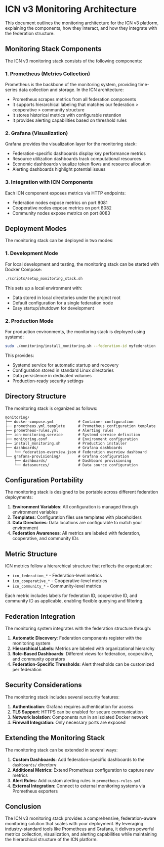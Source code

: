 # ICN v3 Monitoring Architecture

This document outlines the monitoring architecture for the ICN v3 platform, explaining the components, how they interact, and how they integrate with the federation structure.

## Monitoring Stack Components

The ICN v3 monitoring stack consists of the following components:

### 1. Prometheus (Metrics Collection)

Prometheus is the backbone of the monitoring system, providing time-series data collection and storage. In the ICN architecture:

- Prometheus scrapes metrics from all federation components
- It supports hierarchical labeling that matches our federation > cooperative > community structure
- It stores historical metrics with configurable retention
- It provides alerting capabilities based on threshold rules

### 2. Grafana (Visualization)

Grafana provides the visualization layer for the monitoring stack:

- Federation-specific dashboards display key performance metrics
- Resource utilization dashboards track computational resources
- Economic dashboards visualize token flows and resource allocation
- Alerting dashboards highlight potential issues

### 3. Integration with ICN Components

Each ICN component exposes metrics via HTTP endpoints:

- Federation nodes expose metrics on port 8081
- Cooperative nodes expose metrics on port 8082
- Community nodes expose metrics on port 8083

## Deployment Modes

The monitoring stack can be deployed in two modes:

### 1. Development Mode

For local development and testing, the monitoring stack can be started with Docker Compose:

```bash
./scripts/setup_monitoring_stack.sh
```

This sets up a local environment with:
- Data stored in local directories under the project root
- Default configuration for a single federation node
- Easy startup/shutdown for development

### 2. Production Mode

For production environments, the monitoring stack is deployed using systemd:

```bash
sudo ./monitoring/install_monitoring.sh --federation-id myfederation
```

This provides:
- Systemd service for automatic startup and recovery
- Configuration stored in standard Linux directories
- Data persistence in dedicated volumes
- Production-ready security settings

## Directory Structure

The monitoring stack is organized as follows:

```
monitoring/
├── docker-compose.yml           # Container configuration
├── prometheus.yml.template      # Prometheus configuration template
├── prometheus-rules.yml         # Alerting rules
├── icn-monitoring.service       # Systemd service definition
├── monitoring.conf              # Environment configuration
├── install_monitoring.sh        # Production installer
├── dashboards/                  # Grafana dashboards
│   └── federation-overview.json # Federation overview dashboard
└── grafana-provisioning/        # Grafana configuration
    ├── dashboards/              # Dashboard provisioning
    └── datasources/             # Data source configuration
```

## Configuration Portability

The monitoring stack is designed to be portable across different federation deployments:

1. **Environment Variables**: All configuration is managed through environment variables
2. **Templates**: Configuration files use templates with placeholders
3. **Data Directories**: Data locations are configurable to match your environment
4. **Federation Awareness**: All metrics are labeled with federation, cooperative, and community IDs

## Metric Structure

ICN metrics follow a hierarchical structure that reflects the organization:

- `icn_federation_*` - Federation-level metrics
- `icn_cooperative_*` - Cooperative-level metrics
- `icn_community_*` - Community-level metrics

Each metric includes labels for federation ID, cooperative ID, and community ID as applicable, enabling flexible querying and filtering.

## Federation Integration

The monitoring system integrates with the federation structure through:

1. **Automatic Discovery**: Federation components register with the monitoring system
2. **Hierarchical Labels**: Metrics are labeled with organizational hierarchy
3. **Role-Based Dashboards**: Different views for federation, cooperative, and community operators
4. **Federation-Specific Thresholds**: Alert thresholds can be customized per federation

## Security Considerations

The monitoring stack includes several security features:

1. **Authentication**: Grafana requires authentication for access
2. **TLS Support**: HTTPS can be enabled for secure communication
3. **Network Isolation**: Components run in an isolated Docker network
4. **Firewall Integration**: Only necessary ports are exposed

## Extending the Monitoring Stack

The monitoring stack can be extended in several ways:

1. **Custom Dashboards**: Add federation-specific dashboards to the `dashboards/` directory
2. **Additional Metrics**: Extend Prometheus configuration to capture new metrics
3. **Alert Rules**: Add custom alerting rules in `prometheus-rules.yml`
4. **External Integration**: Connect to external monitoring systems via Prometheus exporters

## Conclusion

The ICN v3 monitoring stack provides a comprehensive, federation-aware monitoring solution that scales with your deployment. By leveraging industry-standard tools like Prometheus and Grafana, it delivers powerful metrics collection, visualization, and alerting capabilities while maintaining the hierarchical structure of the ICN platform. 